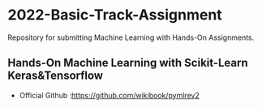 # 2022-Basic-Track-Assignment

Repository for submitting Machine Learning with Hands-On Assignments.


## Hands-On Machine Learning with Scikit-Learn Keras&Tensorflow
- Official Github :https://github.com/wikibook/pymlrev2
